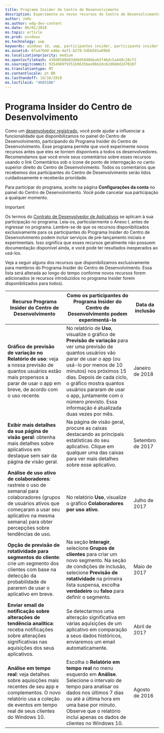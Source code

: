 ```yaml
---
title: Programa Insider do Centro de Desenvolvimento
description: Experimente os novos recursos do Centro de Desenvolvimento antes que eles se tornem disponíveis para todos os desenvolvedores e conte-nos a sua opinião.
author: JnHs
ms.author: wdg-dev-content
ms.date: 06/01/2018
ms.topic: article
ms.prod: windows
ms.technology: uwp
keywords: windows 10, uwp, participantes insider, participante insider do centro de desenvolvimento, recursos de visualização
ms.assetid: 6fa470dd-e46e-4af1-b278-54bb501a69b0
ms.localizationpriority: medium
ms.openlocfilehash: 430d8588b83dd605848bba63f46dc5a440c28cf3
ms.sourcegitcommit: 9354909f9351b9635bee9bb2dc62db60d2d70107
ms.translationtype: MT
ms.contentlocale: pt-BR
ms.lasthandoff: 10/16/2018
ms.locfileid: "4685186"
---
```

# <a name="dev-center-insider-program"></a>Programa Insider do Centro de Desenvolvimento

Como um [desenvolvedor registrado](http://go.microsoft.com/fwlink/?LinkID=615100), você pode ajudar a influenciar a funcionalidade que disponibilizamos no painel do Centro de Desenvolvimento, participando do Programa Insider do Centro de Desenvolvimento. Esse programa permite que você experimente novos recursos antes que eles se tornem disponíveis a todos os desenvolvedores. Recomendamos que você envie seus comentários sobre esses recursos usando o link Comentários sob o ícone de ponto de interrogação no canto superior direito do Centro de Desenvolvimento. Todos os comentários que recebemos dos participantes do Centro de Desenvolvimento serão lidos cuidadosamente e receberão prioridade.

Para participar do programa, aceite na página **Configurações da conta** no painel do Centro de Desenvolvimento. Você pode cancelar sua participação a qualquer momento.

> [!IMPORTANT]
> Os termos do [Contrato de Desenvolvedor de Aplicativos](https://docs.microsoft.com/legal/windows/agreements/app-developer-agreement) se aplicam à sua participação no programa. Leia-os, particularmente o Anexo I, antes de ingressar no programa. 
Lembre-se de que os recursos disponibilizados exclusivamente para os participantes do Programa Insider do Centro de Desenvolvimento podem incluir serviços de pré-lançamento iniciais e experimentais. Isso significa que esses recursos geralmente não possuem documentação disponível ainda, e você pode ter resultados inesperados ao usá-los.

Veja a seguir alguns dos recursos que disponibilizamos exclusivamente para membros do Programa Insider do Centro de Desenvolvimento. Essa lista será alterada ao longo do tempo conforme novos recursos forem adicionados (e recursos introduzidos no programa Insider forem disponibilizados para todos).

| Recurso Programa Insider do Centro de Desenvolvimento   | Como os participantes do Programa Insider do Centro de Desenvolvimento podem experimentá-lo | Data da inclusão |
|--------------------------------------|------------------------------------|------------|
|**Gráfico de previsão de variação no Relatório de uso**: veja a nossa previsão de quantos usuários estão mais propensos a parar de usar o app em breve, de acordo com o uso recente. | No relatório de **Uso**, visualize o gráfico de **Previsão de variação** para ver uma previsão de quantos usuários vão parar de usar o app (ou usá-lo por menos de 10 minutos) nos próximos 15 dias. Depois de cada ciclo, o gráfico mostra quantos usuários pararam de usar o app, juntamente com o número previsto. Essa informação é atualizada duas vezes por mês.  | Janeiro de 2018 |
|**Exibir mais detalhes da sua página de visão geral**: obtenha mais detalhes sobre aplicativos em destaque sem sair da página de visão geral. | Na página de visão geral, procure as caixas destacando as principais estatísticas do seu aplicativo. Clique em qualquer uma das caixas para ver mais detalhes sobre esse aplicativo. | Setembro de 2017 |
|**Análise de uso ativo de colaboradores**: rastreie o uso de semanal para colaboradores (grupos de usuários ativos que começaram a usar seu aplicativo na mesma semana) para obter percepções sobre tendências de uso.  | No relatório **Uso**, visualize o gráfico **Colaboradores por uso ativo**.  |Julho de 2017|
|**Opção de previsão de rotatividade para segmentos do cliente**: crie um segmento dos clientes com base na detecção da probabilidade de pararem de usar o aplicativo em breve.  | Na seção **Interagir**, selecione **Grupos de clientes** para criar um novo segmento. Na seção de condições de inclusão, selecione **Previsão de rotatividade** na primeira lista suspensa, escolha **verdadeiro** ou **falso** para definir o segmento. |Maio de 2017|
|**Enviar email de notificação sobre alterações de tendência analítica**: receba notificações sobre alterações significativas nas aquisições dos seus aplicativos. | Se detectarmos uma alteração significativa em várias aquisições de um aplicativo em comparação a seus dados históricos, enviaremos um email automaticamente. |Abril de 2017|
|**Análise em tempo real**: veja detalhes sobre aquisições mais recentes de seu app e complementos. O novo relatório usa a coleção de eventos em tempo real de seus clientes do Windows 10. | Escolha o **Relatório em tempo real** no menu esquerdo em **Análise**. Selecione o intervalo de tempo para analisar os dados nos últimos 7 dias ou até a última hora em uma base por minuto. Observe que o relatório inclui apenas os dados de clientes no Windows 10.  |Agosto de 2016|

